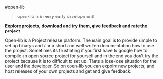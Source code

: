 #open-lib

> open-lib is in **very** early development!

**Explore projects, download and try them, give feedback and rate the project.**

Open-lib is a Project release platform. The main goal is to provide simple to set up binarys and / or a short and well written documentation how to use the project. Sometimes its frustrating if you first have to google how to compile an open source project for yourself and in the end you don't try the project because it is to difficult to set up. Thats a lose-lose situation for the user and the developer. So on open-lib you can expolre new projects, and host releases of your own projects and get and give feedback.
